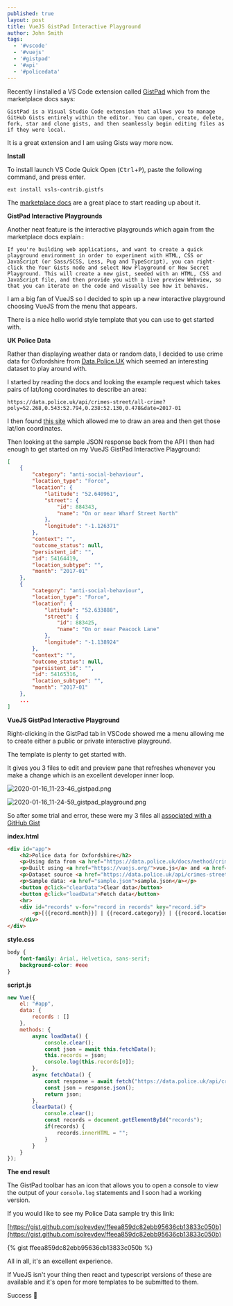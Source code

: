 ```yaml
---
published: true
layout: post
title: VueJS GistPad Interactive Playground
author: John Smith
tags:
  - '#vscode'
  - '#vuejs'
  - '#gistpad'
  - '#api'
  - '#policedata'
---
```

Recently I installed a VS Code extension called [GistPad](https://marketplace.visualstudio.com/items?itemName=vsls-contrib.gistfs) which from the marketplace docs says:

	GistPad is a Visual Studio Code extension that allows you to manage GitHub Gists entirely within the editor. You can open, create, delete, fork, star and clone gists, and then seamlessly begin editing files as if they were local.

It is a great extension and I am using Gists way more now. 

**Install**

To install launch VS Code Quick Open (<kbd>Ctrl</kbd>+<kbd>P</kbd>), paste the following command, and press enter.

`ext install vsls-contrib.gistfs`

The [marketplace docs](https://marketplace.visualstudio.com/items?itemName=vsls-contrib.gistfs) are a great place to start reading up about it.

**GistPad Interactive Playgrounds**

Another neat feature is the interactive playgrounds which again from the marketplace docs explain :

	If you're building web applications, and want to create a quick playground environment in order to experiment with HTML, CSS or JavaScript (or Sass/SCSS, Less, Pug and TypeScript), you can right-click the Your Gists node and select New Playground or New Secret Playground. This will create a new gist, seeded with an HTML, CSS and JavaScript file, and then provide you with a live preview Webview, so that you can iterate on the code and visually see how it behaves.

I am a big fan of VueJS so I decided to spin up a new interactive playground choosing VueJS from the menu that appears.

There is a nice hello world style template that you can use to get started with.

**UK Police Data**

Rather than displaying weather data or random data, I decided to use crime data for Oxfordshire from [Data.Police.UK](https://data.police.uk/docs/) which seemed an interesting dataset to play around with.

I started by reading the docs and looking the example request which takes pairs of lat/long coordinates to describe an area:

`https://data.police.uk/api/crimes-street/all-crime?poly=52.268,0.543:52.794,0.238:52.130,0.478&date=2017-01`

I then found [this site](https://www.doogal.co.uk/polylines.php) which allowed me to draw an area and then get those lat/lon coordinates.

Then looking at the sample JSON response back from the API I then had enough to get started on my VueJS GistPad Interactive Playground:

```json
[
    {
        "category": "anti-social-behaviour",
        "location_type": "Force",
        "location": {
            "latitude": "52.640961",
            "street": {
                "id": 884343,
                "name": "On or near Wharf Street North"
            },
            "longitude": "-1.126371"
        },
        "context": "",
        "outcome_status": null,
        "persistent_id": "",
        "id": 54164419,
        "location_subtype": "",
        "month": "2017-01"
    },
    {
        "category": "anti-social-behaviour",
        "location_type": "Force",
        "location": {
            "latitude": "52.633888",
            "street": {
                "id": 883425,
                "name": "On or near Peacock Lane"
            },
            "longitude": "-1.138924"
        },
        "context": "",
        "outcome_status": null,
        "persistent_id": "",
        "id": 54165316,
        "location_subtype": "",
        "month": "2017-01"
    },
    ...
]
```

**VueJS GistPad Interactive Playground**

Right-clicking in the GistPad tab in VSCode showed me a menu allowing me to create either a public or private interactive playground.

The template is plenty to get started with.

It gives you 3 files to edit and preview pane that refreshes whenever you make a change which is an excellent developer inner loop.

![2020-01-16_11-23-46_gistpad.png]({{site.baseurl}}/media/2020-01-16_11-23-46_gistpad.png)

![2020-01-16_11-24-59_gistpad_playground.png]({{site.baseurl}}/media/2020-01-16_11-24-59_gistpad_playground.png)

So after some trial and error, these were my 3 files all [associated with a GitHub Gist](https://gist.github.com/solrevdev/41a7adb028bb10c741153f58b36d01fe)

**index.html**

```html
<div id="app">
    <h2>Police data for Oxfordshire</h2>
    <p>Using data from <a href="https://data.police.uk/docs/method/crime-street/">https://data.police.uk/docs/method/crime-street/</a></p>
    <p>Built using <a href="https://vuejs.org/">vue.js</a> and <a href="https://marketplace.visualstudio.com/items?itemName=vsls-contrib.gistfs">gistpad</a></p>
    <p>Dataset source <a href="https://data.police.uk/api/crimes-street/all-crime?poly=51.85110973276099,%20-1.4057047320491165:51.86298424914946,%20-1.1282999468928665:51.71262569681858,%20-1.1241800738459915:51.70241375059155,%20-1.3905985308772415:51.850261433101906,%20-1.4043314410334915">https://data.police.uk/api/crimes-street/all-crime?poly=51.85110973276099,%20-1.4057047320491165:51.86298424914946,%20-1.1282999468928665:51.71262569681858,%20-1.1241800738459915:51.70241375059155,%20-1.3905985308772415:51.850261433101906,%20-1.4043314410334915</a></p>
    <p>Sample data: <a href="sample.json">sample.json</a></p>
    <button @click="clearData">Clear data</button>
    <button @click="loadData">Fetch data</button>
    <hr>
    <div id="records" v-for="record in records" key="record.id">
        <p>[{{record.month}}] | {{record.category}} | {{record.location.street.name}}<span v-if="record.outcome_status != null">| {{record.outcome_status}}</span> </p>
    </div>
</div>
```

**style.css**

```css
body {
    font-family: Arial, Helvetica, sans-serif;
    background-color: #eee
}
```

**script.js**

```javascript
new Vue({
    el: "#app",
    data: {
        records : []
    },
    methods: {
        async loadData() {
            console.clear();
            const json = await this.fetchData();
            this.records = json;
            console.log(this.records[0]);
        },
        async fetchData() {
            const response = await fetch("https://data.police.uk/api/crimes-street/all-crime?poly=51.85110973276099,%20-1.4057047320491165:51.86298424914946,%20-1.1282999468928665:51.71262569681858,%20-1.1241800738459915:51.70241375059155,%20-1.3905985308772415:51.850261433101906,%20-1.4043314410334915");
            const json = response.json();
            return json;
        },
        clearData() {
            console.clear();
            const records = document.getElementById("records");
            if(records) {
                records.innerHTML = "";
            }
        }
    }
});
```

**The end result**

The GistPad toolbar has an icon that allows you to open a console to view the output of your `console.log` statements and I soon had a working version.

If you would like to see my Police Data sample try this link:

[https://gist.github.com/solrevdev/ffeea859dc82ebb95636cb13833c050b](https://gist.github.com/solrevdev/ffeea859dc82ebb95636cb13833c050b)

{% gist ffeea859dc82ebb95636cb13833c050b %}


All in all, it's an excellent experience.

If VueJS isn't your thing then react and typescript versions of these are available and it's open for more templates to be submitted to them.

Success 🎉
